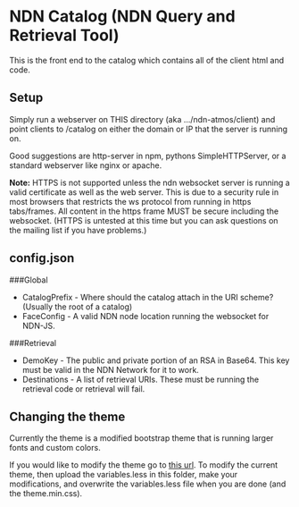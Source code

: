 NDN Catalog (NDN Query and Retrieval Tool)
==========================================

This is the front end to the catalog which contains all of the client html and code.

Setup
-----

Simply run a webserver on THIS directory (aka
.../ndn-atmos/client) and point clients to /catalog on either the domain or
IP that the server is running on.

Good suggestions are http-server in npm, pythons SimpleHTTPServer, or a standard
webserver like nginx or apache.

__Note:__
HTTPS is not supported unless the ndn websocket server is running a valid
certificate as well as the web server. This is due to a security rule in most
browsers that restricts the ws protocol from running in https tabs/frames. All
content in the https frame MUST be secure including the websocket.
(HTTPS is untested at this time but you can ask questions on the mailing list
if you have problems.)

config.json
-----------

###Global
* CatalogPrefix - Where should the catalog attach in the URI scheme? (Usually the
root of a catalog)
* FaceConfig - A valid NDN node location running the websocket for NDN-JS.

###Retrieval
* DemoKey - The public and private portion of an RSA in Base64. This key must be
valid in the NDN Network for it to work.
* Destinations - A list of retrieval URIs. These must be running the retrieval
code or retrieval will fail.

Changing the theme
------------------

Currently the theme is a modified bootstrap theme that is running larger fonts
and custom colors.

If you would like to modify the theme go to [this url](http://bootstrap-live-customizer.com/).
To modify the current theme, then upload the variables.less in this folder, make
your modifications, and overwrite the variables.less file when you are done
(and the theme.min.css).


